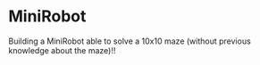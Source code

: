 # MiniRobot
Building a MiniRobot able to solve a 10x10 maze (without previous knowledge about the maze)!!
